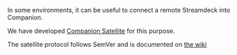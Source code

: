 In some environments, it can be useful to connect a remote Streamdeck into Companion.

We have developed [Companion Satellite](https://user.bitfocus.io/product/companion-satellite) for this purpose.

The satellite protocol follows SemVer and is documented on [the wiki](https://github.com/bitfocus/companion/wiki/Satellite-API)
